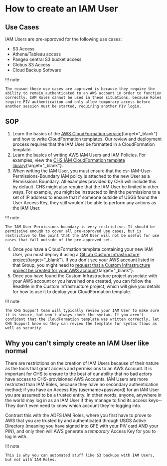 
# How to create an IAM User

## Use Cases

IAM Users are pre-approved for the following use cases:

- S3 Access
- Athena/Tableau access
- Pangeo central S3 bucket access
- Globus S3 Access
- Cloud Backup Software

!!! note

    The reason these use cases are approved is because they require the ability to remain authenticated to an AWS account in order to function correctly. IAM Roles cannot be used in these situations, because Roles require PIV authentication and only allow temporary access before another session must be started, requiring another PIV login.

## SOP

1. Learn the basics of the [AWS CloudFormation service](https://docs.aws.amazon.com/AWSCloudFormation/latest/UserGuide/Welcome.html){target="_blank"} and how to write CloudFormation templates. Our review and deployment process requires that the IAM User be formatted in a CloudFormation template.
2. Learn the basics of writing AWS IAM Users and IAM Policies. For examples, view the [CHS IAM CloudFormation template library](https://code.chs.usgs.gov/usgs-chs/chs-library/templates/cloudformation-templates/iam){target="_blank"}.
3. When writing the IAM User, you must ensure that the csr-IAM-User-Permissions-Boundary IAM policy is attached to the new User as a Permissions Boundary. All examples provided by CHS will include this by default. CHS might also require that the IAM User be limited in other ways. For example, you might be instructed to limit the permissions to a set of IP address to ensure that if someone outside of USGS found the User Access Key, they still wouldn't be able to perform any actions as the IAM User.

!!! note

    The IAM User Permissions boundary is very restrictive. It should be permissive enough to cover all pre-approved use cases, but is restrictive to the point that the IAM User will not be useful for use cases that fall outside of the pre-approved set.

4. Once you have a CloudFormation template containing your new IAM User, you must deploy it using a [GitLab Custom Infrastructure project](https://code.chs.usgs.gov/CHS-Custom-Infrastructure){target="_blank"}. If you don't see your AWS account listed in that Group, you might need to [request that a Custom Infrastructure project be created for your AWS account](https://taskmgr.chs.usgs.gov/plugins/servlet/desk/portal/8/create/457){target="_blank"}.
5. Once you have found the Custom Infrastructure project associate with your AWS account or you have had one created, you can follow the ReadMe in the Custom Infrastructure project, which will give you details for how to use it to deploy your CloudFormation template.

!!! note

    The CHS Support team will typically review your IAM User to make sure it is secure, but won't always check the syntax. If you aren't confidant that the CloudFormation template was written correctly, let CHS Support know so they can review the template for syntax flaws as well as security.

## Why you can't simply create an IAM User like normal

There are restrictions on the creation of IAM Users because of their nature as the tools that grant access and permissions to an AWS Account. It is important for CHS to ensure to the best of our ability that no bad actors have access to CHS-provisioned AWS Accounts. IAM Users are more restricted than IAM Roles, because they have no secondary authentication method; if you have an Access Key (username+password) for an IAM User you are assumed to be a trusted entity. In other words, anyone, anywhere in the world may log in as an IAM User if they manage to find its access keys-- They don't even need to know which account they're logging into.

Contrast this with the ADFS IAM Roles, where you first have to prove to AWS that you are trusted by and authenticated through USGS Active Directory (meaning you have signed into GFE with your PIV card AND your PIN), and only then will AWS generate a *temporary* Access Key for you to log in with.

!!! note

    This is why you can automated stuff like S3 backups with IAM Users, but not with IAM Roles.
